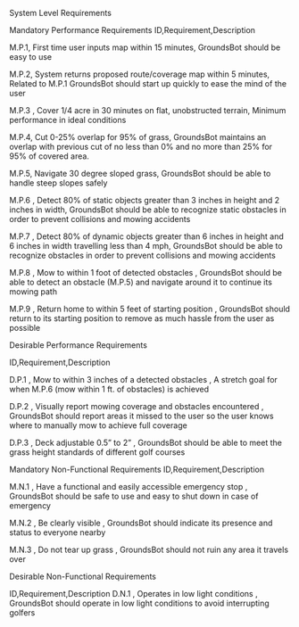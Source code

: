 System Level Requirements

Mandatory Performance Requirements
ID,Requirement,Description

M.P.1, First time user inputs map within 15 minutes, GroundsBot should be easy to use  

M.P.2, System returns proposed route/coverage map within 5 minutes, Related to M.P.1 GroundsBot should start up quickly to ease the mind of the user   

M.P.3 , Cover 1/4 acre in 30 minutes on flat, unobstructed terrain, Minimum performance in ideal conditions  

M.P.4, Cut 0-25% overlap for 95% of grass, GroundsBot maintains an overlap with previous cut of no less than 0% and no more than 25% for 95% of covered area.

M.P.5, Navigate 30 degree sloped grass, GroundsBot should be able to handle steep slopes safely

M.P.6 , Detect 80% of static objects greater than 3 inches in height and 2 inches in width, GroundsBot should be able to recognize static obstacles in order to prevent collisions and mowing accidents 

M.P.7 , Detect 80% of dynamic objects greater than 6 inches in height and 6 inches in width travelling less than 4 mph, GroundsBot should be able to recognize obstacles in order to prevent collisions and mowing accidents 

M.P.8 , Mow to within 1 foot of detected obstacles , GroundsBot should be able to detect an obstacle (M.P.5) and navigate around it to continue its mowing path 

M.P.9 , Return home to within 5 feet of starting position , GroundsBot should return to its starting position to remove as much hassle from the user as possible   	  


Desirable Performance Requirements

ID,Requirement,Description

D.P.1 , Mow to within 3 inches of a detected obstacles , A stretch goal for when M.P.6 (mow within 1 ft. of obstacles) is achieved 

D.P.2 , Visually report mowing coverage and obstacles encountered , GroundsBot should report areas it missed to the user so the user knows where to manually mow to achieve full coverage

D.P.3 , Deck adjustable 0.5” to 2” , GroundsBot should be able to meet the grass height standards of different golf courses

Mandatory Non-Functional Requirements
ID,Requirement,Description

M.N.1 , Have a functional and easily accessible emergency stop , GroundsBot should be safe to use and easy to shut down in case of emergency

M.N.2 , Be clearly visible , GroundsBot should indicate its presence and status to everyone nearby 

M.N.3 , Do not tear up grass , GroundsBot should not ruin any area it travels over 


Desirable Non-Functional Requirements

ID,Requirement,Description
D.N.1 , Operates in low light conditions , GroundsBot should operate in low light conditions to avoid interrupting golfers

